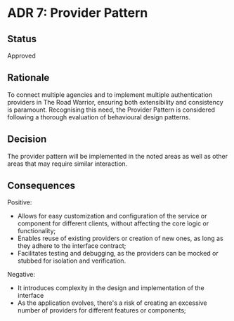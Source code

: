 # ADR 7: Provider Pattern

## Status  
Approved

## Rationale
To connect multiple agencies and to implement multiple authentication providers in The Road Warrior, ensuring both extensibility and consistency is paramount. Recognising this need, the Provider Pattern is considered following a thorough evaluation of behavioural design patterns.

## Decision
The provider pattern will be implemented in the noted areas as well as other areas that may require similar interaction.

## Consequences
Positive:
* Allows for easy customization and configuration of the service or component for different clients, without affecting the core logic or functionality;
* Enables reuse of existing providers or creation of new ones, as long as they adhere to the interface contract;
* Facilitates testing and debugging, as the providers can be mocked or stubbed for isolation and verification.

Negative:  
* It introduces complexity in the design and implementation of the interface
* As the application evolves, there's a risk of creating an excessive number of providers for different features or components;
